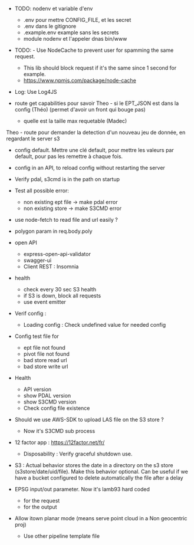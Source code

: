 - TODO: nodenv et variable d'env
  - .env pour mettre CONFIG_FILE, et les secret
  - .env dans le gitignore
  - .example.env example sans les secrets
  - module nodenv et l'appeler dnas bin/www

- TODO: - Use NodeCache to prevent user for spamming the same request.
  - This lib should block request if it's the same since 1 second for example.
  - https://www.npmjs.com/package/node-cache

- Log: Use Log4JS

- route get capabilities pour savoir
Theo - si le EPT_JSON est dans la config (Théo) (permet d'avoir un front qui bouge pas)
  - quelle est la taille max requetable (Madec)

Theo - route pour demander la detection d'un nouveau jeu de donnée, en regardant le server s3

- config default. Mettre une clé default, pour mettre les valeurs par default, pour pas les remettre à chaque fois.

- config in an API, to reload config without restarting the server

- Verify pdal, s3cmd is in the path on startup

- Test all possible error:
  - non existing ept file -> make pdal error
  - non existing store -> make S3CMD error

- use node-fetch to read file and url easily ?

- polygon param in req.body.poly

- open API
  - express-open-api-validator
  - swagger-ui
  - Client REST : Insomnia

- health
  - check every 30 sec S3 health
  - if S3 is down, block all requests
  - use event emitter

- Verif config :
  - Loading config : Check undefined value for needed config

- Config test file for
  - ept file not found
  - pivot file not found
  - bad store read url
  - bad store write url

- Health
  - API version
  - show PDAL version
  - show S3CMD version
  - Check config file existence

- Should we use AWS-SDK to upload LAS file on the S3 store ? 
    - Now it's S3CMD sub process

- 12 factor app : https://12factor.net/fr/
  - Disposability : Verify graceful shutdown use.

- S3 : Actual behavior stores the date in a directory on the s3 store (s3store/date/uid/file). Make this behavior optional. Can be useful if we have a bucket configured to delete automatically the file after a delay

- EPSG input/out parameter. Now it's lamb93 hard coded
  - for the request
  - for the output

- Allow itown planar mode (means serve point cloud in a Non geocentric proj)
  - Use other pipeline template file
